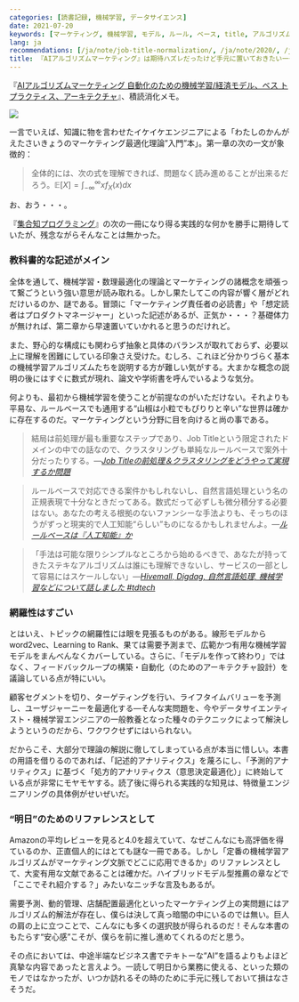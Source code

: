 ```yaml
---
categories: [読書記録, 機械学習, データサイエンス]
date: 2021-07-20
keywords: [マーケティング, 機械学習, モデル, ルール, ベース, title, アルゴリズム, job, mdash, 最適化]
lang: ja
recommendations: [/ja/note/job-title-normalization/, /ja/note/2020/, /ja/note/td-tech-talk-plazma/]
title: 『AIアルゴリズムマーケティング』は期待ハズレだったけど手元に置いておきたい一冊
---
```


『[AIアルゴリズムマーケティング 自動化のための機械学習/経済モデル、ベス トプラクティス、アーキテクチャ](https://amzn.to/36FqnE7)』、積読消化メモ。

<a href="https://www.amazon.co.jp/AI%E3%82%A2%E3%83%AB%E3%82%B4%E3%83%AA%E3%82%BA%E3%83%A0%E3%83%9E%E3%83%BC%E3%82%B1%E3%83%86%E3%82%A3%E3%83%B3%E3%82%B0-%E8%87%AA%E5%8B%95%E5%8C%96%E3%81%AE%E3%81%9F%E3%82%81%E3%81%AE%E6%A9%9F%E6%A2%B0%E5%AD%A6%E7%BF%92-%E7%B5%8C%E6%B8%88%E3%83%A2%E3%83%87%E3%83%AB%E3%80%81%E3%83%99%E3%82%B9-%E3%83%88%E3%83%97%E3%83%A9%E3%82%AF%E3%83%86%E3%82%A3%E3%82%B9%E3%80%81%E3%82%A2%E3%83%BC%E3%82%AD%E3%83%86%E3%82%AF%E3%83%81%E3%83%A3-gear%E3%82%B7%E3%83%AA%E3%83%BC%E3%82%BA-ebook/dp/B07JKSFM8H?_encoding=UTF8&qid=&sr=&linkCode=li2&tag=takuti-22&linkId=05f6e8f96a234479560e06dc2a6fc978&language=ja_JP&ref_=as_li_ss_il" target="_blank"><img border="0" src="//ws-fe.amazon-adsystem.com/widgets/q?_encoding=UTF8&ASIN=B07JKSFM8H&Format=_SL160_&ID=AsinImage&MarketPlace=JP&ServiceVersion=20070822&WS=1&tag=takuti-22&language=ja_JP" ></a><img src="https://ir-jp.amazon-adsystem.com/e/ir?t=takuti-22&language=ja_JP&l=li2&o=9&a=B07JKSFM8H" width="1" height="1" border="0" alt="" style="border:none !important; margin:0px !important;" />

一言でいえば、知識に物を言わせたイケイケエンジニアによる「わたしのかんがえたさいきょうのマーケティング最適化理論”入門”本」。第一章の次の一文が象徴的：

> 全体的には、次の式を理解できれば、問題なく読み進めることが出来るだろう。$\mathbb{E}[X]=\int^{\infty}_{-\infty}xf_X(x)dx$

お、おう・・・。

『[集合知プログラミング](https://amzn.to/2VIvcu6)』の次の一冊になり得る実践的な何かを勝手に期待していたが、残念ながらそんなことは無かった。

### 教科書的な記述がメイン

全体を通して、機械学習・数理最適化の理論とマーケティングの諸概念を頑張って繋ごうという強い意思が読み取れる。しかし果たしてこの内容が響く層がどれだけいるのか、謎である。冒頭に「マーケティング責任者の必読書」や「想定読者はプロダクトマネージャー」といった記述があるが、正気か・・・？基礎体力が無ければ、第二章から早速置いていかれると思うのだけれど。

また、野心的な構成にも関わらず抽象と具体のバランスが取れておらず、必要以上に理解を困難にしている印象さえ受けた。むしろ、これほど分かりづらく基本の機械学習アルゴリズムたちを説明する方が難しい気がする。大まかな概念の説明の後にはすぐに数式が現れ、論文や学術書を呼んでいるような気分。

何よりも、最初から機械学習を使うことが前提なのがいただけない。それよりも平易な、ルールベースでも通用する“山椒は小粒でもぴりりと辛い”な世界は確かに存在するのだ。マーケティングという分野に目を向けると尚の事である。

> 結局は前処理が最も重要なステップであり、Job Titleという限定されたドメインの中での話なので、クラスタリングも単純なルールベースで案外十分だったりする。*&mdash;[Job Titleの前処理＆クラスタリングをどうやって実現するか問題](/ja/note/job-title-normalization/)*

> ルールベースで対応できる案件かもしれないし、自然言語処理という名の正規表現で十分なときだってある。数式だって必ずしも微分積分する必要はない。あなたの考える根拠のないファンシーな手法よりも、そっちのほうがずっと現実的で人工知能“らしい”ものになるかもしれませんよ。*&mdash;[ルールベースは『人工知能』か](/ja/note/rule-based-ai/)*

> 「手法は可能な限りシンプルなところから始めるべきで、あなたが持ってきたステキなアルゴリズムは誰にも理解できないし、サービスの一部として容易にはスケールしない」*&mdash;[Hivemall, Digdag, 自然言語処理, 機械学習などについて話しました #tdtech](/ja/note/td-tech-talk-plazma/)*

### 網羅性はすごい

とはいえ、トピックの網羅性には眼を見張るものがある。線形モデルからword2vec、Learning to Rank、果ては需要予測まで、広範かつ有用な機械学習モデルをまんべんなくカバーしている。さらに、「モデルを作って終わり」ではなく、フィードバックループの構築・自動化（のためのアーキテクチャ設計）を議論している点が特にいい。

顧客セグメントを切り、ターゲティングを行い、ライフタイムバリューを予測し、ユーザジャーニーを最適化する&mdash;そんな実問題を、今やデータサイエンティスト・機械学習エンジニアの一般教養となった種々のテクニックによって解決しようというのだから、ワクワクせずにはいられない。

だからこそ、大部分で理論の解説に徹してしまっている点が本当に惜しい。本書の用語を借りるのであれば、「記述的アナリティクス」を蔑ろにし、「予測的アナリティクス」に基づく「処方的アナリティクス（意思決定最適化）」に終始している点が非常にモヤモヤする。読了後に得られる実践的な知見は、特徴量エンジニアリングの具体例がせいぜいだ。

### “明日”のためのリファレンスとして

Amazonの平均レビューを見ると4.0を超えていて、なぜこんなにも高評価を得ているのか、正直個人的にはとても謎な一冊である。しかし「定番の機械学習アルゴリズムがマーケティング文脈でどこに応用できるか」のリファレンスとして、大変有用な文献であることは確かだ。ハイブリッドモデル型推薦の章などで「ここでそれ紹介する？」みたいなニッチな言及もあるが。

需要予測、動的管理、店舗配置最適化といったマーケティング上の実問題にはアルゴリズム的解法が存在し、僕らは決して真っ暗闇の中にいるのでは無い。巨人の肩の上に立つことで、こんなにも多くの選択肢が得られるのだ！そんな本書のもたらす“安心感”こそが、僕らを前に推し進めてくれるのだと思う。

その点においては、中途半端なビジネス書でテキトーな”AI”を語るよりもよほど真摯な内容であったと言えよう。一読して明日から業務に使える、といった類のモノではなかったが、いつか訪れるその時のために手元に残しておいて損はなさそうだ。